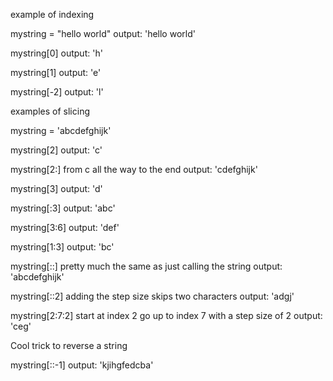 example of indexing

mystring = "hello world"
output: 'hello world'

mystring[0]
output: 'h'

mystring[1]
output: 'e'

mystring[-2]
output: 'l'

examples of slicing

mystring = 'abcdefghijk'

mystring[2]
output: 'c'

mystring[2:]      from c all the way to the end
output: 'cdefghijk'

mystring[3]
output: 'd'

mystring[:3]
output: 'abc'

mystring[3:6]
output: 'def'

mystring[1:3]
output: 'bc'

mystring[::]      pretty much the same as just calling the string
output: 'abcdefghijk'     

mystring[::2] adding the step size skips two characters
output: 'adgj'

mystring[2:7:2]  start at index 2 go up to index 7 with a step size of 2
output: 'ceg'


Cool trick to reverse a string

mystring[::-1]
output: 'kjihgfedcba'
